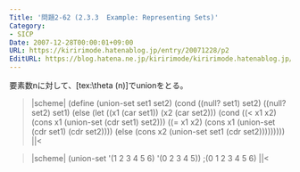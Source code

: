 ```yaml
---
Title: '問題2-62 (2.3.3  Example: Representing Sets)'
Category:
- SICP
Date: 2007-12-28T00:00:01+09:00
URL: https://kiririmode.hatenablog.jp/entry/20071228/p2
EditURL: https://blog.hatena.ne.jp/kiririmode/kiririmode.hatenablog.jp/atom/entry/8454420450078215817
---
```



要素数nに対して、[tex:\theta (n)]でunionをとる。

>|scheme|
 (define (union-set set1 set2)
  (cond ((null? set1) set2)
	((null? set2) set1)
	(else 
	 (let ((x1 (car set1))
	       (x2 (car set2)))
	   (cond ((< x1 x2) 
		  (cons x1 (union-set (cdr set1) 
				      set2)))
		 ((= x1 x2)
		  (cons x1 (union-set (cdr set1)
				      (cdr set2))))
		 (else
		  (cons x2 (union-set set1
				      (cdr set2)))))))))
||<

>|scheme|
(union-set '(1 2 3 4 5 6) '(0 2 3 4 5)) ;(0 1 2 3 4 5 6)
||<

